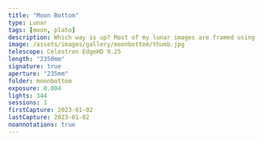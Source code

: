 ```yaml
---
title: "Moon Bottom"
type: Lunar
tags: [moon, plato]
description: Which way is up? Most of my lunar images are framed using the same orientation they were captured, which is fairly arbitrary when considering the camera can be rotated. This image features a large section of the lunar surface dominated by the crater named Plato.
image: /assets/images/gallery/moonbottom/thumb.jpg
telescope: Celestron EdgeHD 9.25
length: "2350mm"
signature: true
aperture: "235mm"
folder: moonbottom
exposure: 0.004
lights: 344
sessions: 1
firstCapture: 2023-01-02 
lastCapture: 2023-01-02
noannotations: true
---
```

